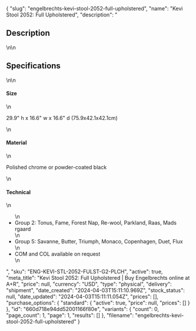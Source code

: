 {
  "slug": "engelbrechts-kevi-stool-2052-full-upholstered",
  "name": "Kevi Stool 2052: Full Upholstered",
  "description": "<h2>Description</h2>\n<!-- split -->\n<h2>Specifications</h2>\n<!-- split -->\n<h4>Size</h4>\n<p>29.9\" h x 16.6\" w x 16.6\" d (75.9x42.1x42.1cm)</p>\n<h4>Material</h4>\n<p>Polished chrome or powder-coated black</p>\n<h4>Technical</h4>\n<ul>\n<li>Group 2: Tonus, Fame, Forest Nap, Re-wool, Parkland, Raas, Mads rgaard</li>\n<li>Group 5: Savanne, Butter, Triumph, Monaco, Copenhagen, Duet, Flux</li>\n<li>COM and COL available on request</li>\n</ul>",
  "sku": "ENG-KEVI-STL-2052-FULST-G2-PLCH",
  "active": true,
  "meta_title": "Kevi Stool 2052: Full Upholstered | Buy Engelbrechts online at A+R",
  "price": null,
  "currency": "USD",
  "type": "physical",
  "delivery": "shipment",
  "date_created": "2024-04-03T15:11:10.969Z",
  "stock_status": null,
  "date_updated": "2024-04-03T15:11:11.054Z",
  "prices": [],
  "purchase_options": {
    "standard": {
      "active": true,
      "price": null,
      "prices": []
    }
  },
  "id": "660d718e94dd52001166f80e",
  "variants": {
    "count": 0,
    "page_count": 1,
    "page": 1,
    "results": []
  },
  "filename": "engelbrechts-kevi-stool-2052-full-upholstered"
}